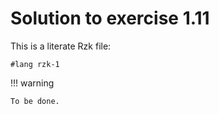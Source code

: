 # Solution to exercise 1.11

This is a literate Rzk file:

```rzk
#lang rzk-1
```

!!! warning

    To be done.
